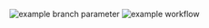 ![example branch parameter](https://github.com/github/workflows/main.yml/badge.svg?branch=feature-1)
![example workflow](https://github.com/<MNeighbor>/<project_1>/github/workflows/<main.yml>/badge.svg)
